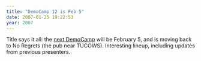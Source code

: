 ```yaml
---
title: "DemoCamp 12 is Feb 5"
date: 2007-01-25 19:22:53
year: 2007
---
```

Title says it all: the <a href="http://barcamp.org/DemoCampToronto12">next DemoCamp</a> will be February 5, and is moving back to No Regrets (the pub near TUCOWS).  Interesting lineup, including updates from previous presenters.
